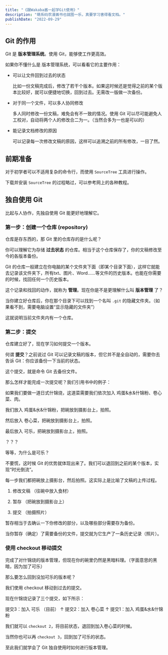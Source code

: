 ```yaml
---
title: "《跟Wakaba酱一起学Git使用》"
description: "萌系码农漫画书也就图一乐，真要学习害得看文档。"
publishDate: "2022-09-29"
---
```


## Git 的作用

Git 是 **版本管理系统**。使用 Git，能够使工作更高效。

如果你不懂什么是 版本管理系统，可以看看它的主要作用：

- 可以让文件回到过去的状态

  比如一份文稿完成后，修改了若干个版本。如果这时候还是觉得之前的某个版本比较好，就可以便捷地切换，回到过去。无需改一版做一次备份。

- 对于同一个文件，可以多人协同修改

  多人同时修改一份文稿，难免会有不一致的情况。使用 Git 可以尽可能避免人工校对，自动将两个人的修改合二为一。（当然合多为一也是可以的）

- 能记录文档修改的原因

  可以记录每一次修改文稿的原因，这样可以追溯之前的所有修改，一目了然。

## 前期准备

对于初学者可以不适用复杂的命令行，而使用 `SourceTree` 工具进行操作。

下载并安装 `SourceTree` 的过程略过，可以参考网上的各种教程。

## 独自使用 Git

比起与人协作，先独自使用 Git 能更好地理解它。

### 第一步：创建一个仓库 (repository)

仓库是存东西的，那 Git 里的仓库存的是什么呢？

你可以理解它为存储 **过去状态** 的仓库。相当于这个仓库保存了，你的文稿修改至今的各版本备份。

Git 的仓库一般建立在你电脑的某个文件夹下面（即某个目录下面），这样它就能去记录该文件夹下，所有txt、图片、Word……等文件的历史版本。也能在你需要的时候，找回任何一个历史版本。

这个记录和找回的动作，就称为 **管理**。现在你是不是更理解什么叫 **版本管理** 了？

当你建立好仓库后，你在那个目录下可以找到一个名叫 `.git` 的隐藏文件夹。（如果看不到，需要电脑设置“显示隐藏的文件夹”）

这就说明当前文件夹内有一个仓库。

### 第二步：提交

仓库建立好了，现在学习如何提交一个版本。

何谓 **提交**？之前说过 Git 可以记录文稿的版本，但它并不是全自动的，需要你去告诉 Git：你应该备份一下当前的状态。

这个提交，就是命令 Git 去备份文件。

那么怎样才能完成一次提交呢？我们引用书中的例子：

如果我们要做一道日式什锦烧，这道菜需要我们依次加入 鸡蛋&水&什锦粉、卷心菜、肉。

我们放入 鸡蛋&水&什锦粉，把碗放到摄影台上，拍照。

然后放入 卷心菜，把碗放到摄影台上，拍照。

最后放入 可乐，把碗放到摄影台上，拍照。

？？？

等等，为什么是可乐？

不要慌，这时候 Git 的优势就体现出来了。我们可以退回到之前的某个版本，实现“时光倒流”。

每一步我们都把碗放上摄影台，然后拍照。这实际上是比喻了文稿的上传过程。

1. 修改文稿 （往碗中放入食材）

2. 暂存 （把碗放到摄影台上）

3. 提交 （拍摄照片）

暂存相当于去确认一下你修改的部分，以及哪些部分需要存为备份。

当你暂存（确定）了需要备份的文件，提交就为它生产了一条历史记录（照片）。

### 使用 checkout 移动提交

完成了对什锦烧的版本管理，但现在你的碗里仍然是黑暗料理。（字面意思的黑暗，因为加了可乐）

那么要怎么回到没加可乐的版本呢？

我们使用 checkout 移动到过去的提交。

现在什锦烧记录了三个提交，如下所示：

提交3：加入 可乐 （目前）
↑
提交2：加入 卷心菜
↑
提交1：加入 鸡蛋&水&什锦粉

我们就可以 `checkout 2`，将目前状态，退回到加入卷心菜的时候。

当然你也可以再 `checkout 3`，回到加了可乐的状态。

至此我们就学会了 Git 独自使用时如何进行版本管理。

###
